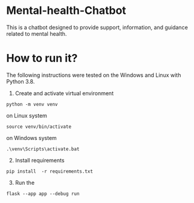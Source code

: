 # Mental-health-Chatbot 
This is a chatbot  designed to provide support, information, and guidance related to mental health.

# How to run it?

The following instructions were tested on the Windows and Linux with Python 3.8.

1. Create and activate virtual environment 

```
python -m venv venv
```
on Linux system
```
source venv/bin/activate
```
on Windows system
```
.\venv\Scripts\activate.bat
```
2. Install requirements

```
pip install  -r requirements.txt
```

3. Run the 
```
flask --app app --debug run

```
